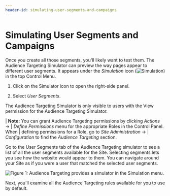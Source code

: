 ```yaml
---
header-id: simulating-user-segments-and-campaigns
---
```


# Simulating User Segments and Campaigns

Once you create all those segments, you'll likely want to test them. The
Audience Targeting Simulator can preview the way pages appear to different
user segments. It appears under the *Simulation* icon
(![Simulation](../../images-dxp/icon-simulation.png)) in the top Control Menu. 

1.  Click on the Simulator icon to open the right-side panel.

2.  Select *User Segments*.

The Audience Targeting Simulator is only visible to users with the View
permission for the Audience Targeting Simulator.

| **Note:** You can grant Audience Targeting permissions by clicking *Actions* &rarr;
| *Define Permissions* menu for the appropriate Roles in the Control Panel. When
| defining permissions for a Role, go to *Site Administration* &rarr;
| *Configuration* to find the *Audience Targeting* section.

Go to the User Segments tab of the Audience Targeting simulator to see a list
of all the user segments available for the Site. Selecting segments lets you
see how the website would appear to them. You can navigate around your Site as
if you were a user that matched the selected user segments.

![Figure 1: Audience Targeting provides a simulator in the Simulation menu.](../../images-dxp/audience-targeting-simulator.png)

Next, you'll examine all the Audience Targeting rules available for you to use
by default.
